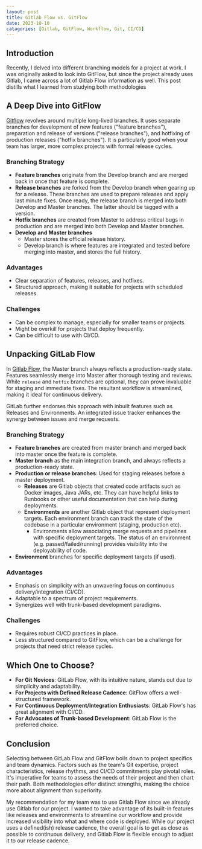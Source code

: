 ```yaml
---
layout: post
title: Gitlab Flow vs. GitFlow
date: 2023-10-10
catagories: [Gitlab, GitFlow, Workflow, Git, CI/CD]
---
```

## Introduction

Recently, I delved into different branching models for a project at work. I was originally asked to look into GitFlow, but since the project already uses Gitlab, I came across a lot of Gitlab Flow information as well. This post distills what I learned from studying both methodologies

## A Deep Dive into GitFlow

[Gitflow](https://www.atlassian.com/git/tutorials/comparing-workflows/gitflow-workflow) revolves around multiple long-lived branches. It uses separate branches for development of new features ("feature branches"), preparation and release of versions ("release branches"), and hotfixing of production releases ("hotfix branches"). It is particularly good when your team has larger, more complex projects with formal release cycles. 

### Branching Strategy

- **Feature branches** originate from the Develop branch and are merged back in once that feature is complete.
- **Release branches** are forked from the Develop branch when gearing up for a release. These branches are used to prepare releases and apply last minute fixes. Once ready, the release branch is merged into both Develop and Master branches. The latter should be tagged with a version.
- **Hotfix branches** are created from Master to address critical bugs in production and are merged into both Develop and Master branches.
- **Develop and Master branches**
  - Master stores the official release history.
  - Develop branch is where features are integrated and tested before merging into master, and stores the full history.

### Advantages

- Clear separation of features, releases, and hotfixes.
- Structured approach, making it suitable for projects with scheduled releases.

### Challenges

- Can be complex to manage, especially for smaller teams or projects.
- Might be overkill for projects that deploy frequently.
- Can be difficult to use with CI/CD.

## Unpacking GitLab Flow

In [Gitlab Flow](https://about.gitlab.com/topics/version-control/what-are-gitlab-flow-best-practices/), the Master branch always reflects a production-ready state. Features seamlessly merge into Master after thorough testing and reviews. While `release` and `hotfix` branches are optional, they can prove invaluable for staging and immediate fixes. The resultant workflow is streamlined, making it ideal for continuous delivery.

GitLab further endorses this approach with inbuilt features such as Releases and Environments. An integrated issue tracker enhances the synergy between issues and merge requests.

### Branching Strategy

- **Feature branches** are created from master branch and merged back into master once the feature is complete.
- **Master branch** as the main integration branch, and always reflects a production-ready state.
- **Production or release branches**: Used for staging releases before a master deployment.
  - **Releases** are Gitlab objects that created code artifacts such as Docker images, Java JARs, etc. They can have helpful links to Runbooks or other useful documentation that can help during deployments.
  - **Environments** are another Gitlab object that represent deployment targets. Each environment branch can track the state of the codebase in a particular environment (staging, production etc).
    - Environments allow associating merge requests and pipelines with specific deployment targets. The status of an environment (e.g. passed/failed/running) provides visibility into the deployability of code.
- **Environment** branches for specific deployment targets (if used).

### Advantages

- Emphasis on simplicity with an unwavering focus on continuous delivery/integration (CI/CD).
- Adaptable to a spectrum of project requirements.
- Synergizes well with trunk-based development paradigms.

### Challenges

- Requires robust CI/CD practices in place.
- Less structured compared to GitFlow, which can be a challenge for projects that need strict release cycles.

## Which One to Choose?

- **For Git Novices**: GitLab Flow, with its intuitive nature, stands out due to simplicity and adaptability.
- **For Projects with Defined Release Cadence**: GitFlow offers a well-structured framework.
- **For Continuous Deployment/Integration Enthusiasts**: GitLab Flow's has great alignment with CI/CD.
- **For Advocates of Trunk-based Development**: GitLab Flow is the preferred choice.

## Conclusion

Selecting between GitLab Flow and GitFlow boils down to project specifics and team dynamics. Factors such as the team's Git expertise, project characteristics, release rhythms, and CI/CD commitments play pivotal roles. It's imperative for teams to assess the needs of their project and then chart their path. Both methodologies offer distinct strengths, making the choice more about alignment than superiority.

My recommendation for my team was to use Gitlab Flow since we already use Gitlab for our project. I wanted to take advantage of its built-in features like releases and environments to streamline our workflow and provide increased visibility into what and where code is deployed. While our project uses a defined(ish) release cadence, the overall goal is to get as close as possible to continuous delivery, and Gitlab Flow is flexible enough to adjust it to our release cadence.
